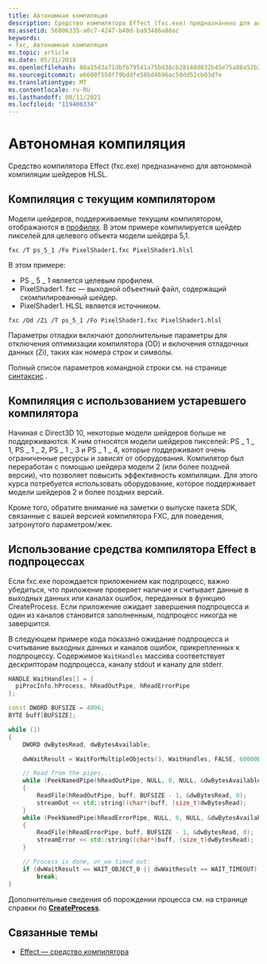 ```yaml
---
title: Автономная компиляция
description: Средство компилятора Effect (fxc.exe) предназначено для автономной компиляции шейдеров HLSL.
ms.assetid: 56806335-a0c7-4247-b40d-ba93486a88ac
keywords:
- fxc, Автономная компиляция
ms.topic: article
ms.date: 05/31/2018
ms.openlocfilehash: 88a15d3a71dbfb79541a75bd38cb28140d832b45e75a88a52b2d0c8988865f12
ms.sourcegitcommit: e6600f550f79bddfe58bd4696ac50dd52cb03d7e
ms.translationtype: MT
ms.contentlocale: ru-RU
ms.lasthandoff: 08/11/2021
ms.locfileid: "119406334"
---
```

# <a name="offline-compiling"></a>Автономная компиляция

Средство компилятора Effect (fxc.exe) предназначено для автономной компиляции шейдеров HLSL.

## <a name="compiling-with-the-current-compiler"></a>Компиляция с текущим компилятором

Модели шейдеров, поддерживаемые текущим компилятором, отображаются в [профилях](dx-graphics-tools-fxc-syntax.md). В этом примере компилируется шейдер пикселей для целевого объекта модели шейдера 5,1.

```
fxc /T ps_5_1 /Fo PixelShader1.fxc PixelShader1.hlsl
```

В этом примере:

-   PS \_ 5 \_ 1 является целевым профилем.
-   PixelShader1. fxc — выходной объектный файл, содержащий скомпилированный шейдер.
-   PixelShader1. HLSL является источником.

```
fxc /Od /Zi /T ps_5_1 /Fo PixelShader1.fxc PixelShader1.hlsl
```

Параметры отладки включают дополнительные параметры для отключения оптимизации компилятора (OD) и включения отладочных данных (Zi), таких как номера строк и символы.

Полный список параметров командной строки см. на странице [синтаксис](dx-graphics-tools-fxc-syntax.md) .

## <a name="compiling-with-the-legacy-compiler"></a>Компиляция с использованием устаревшего компилятора

Начиная с Direct3D 10, некоторые модели шейдеров больше не поддерживаются. К ним относятся модели шейдеров пикселей: PS \_ 1 \_ 1, PS \_ 1 \_ 2, PS \_ 1 \_ 3 и PS \_ 1 \_ 4, которые поддерживают очень ограниченные ресурсы и зависят от оборудования. Компилятор был переработан с помощью шейдера модели 2 (или более поздней версии), что позволяет повысить эффективность компиляции. Для этого курса потребуется использовать оборудование, которое поддерживает модели шейдеров 2 и более поздних версий.

Кроме того, обратите внимание на заметки о выпуске пакета SDK, связанные с вашей версией компилятора FXC, для поведения, затронутого параметром/жек.

## <a name="using-the-effect-compiler-tool-in-a-subprocess"></a>Использование средства компилятора Effect в подпроцессах

Если fxc.exe порождается приложением как подпроцесс, важно убедиться, что приложение проверяет наличие и считывает данные в выходных данных или каналах ошибок, переданных в функцию CreateProcess. Если приложение ожидает завершения подпроцесса и один из каналов становится заполненным, подпроцесс никогда не завершится.

В следующем примере кода показано ожидание подпроцесса и считывание выходных данных и каналов ошибок, прикрепленных к подпроцессу. Содержимое `WaitHandles` массива соответствует дескрипторам подпроцесса, каналу stdout и каналу для stderr.

```cpp
HANDLE WaitHandles[] = {
  piProcInfo.hProcess, hReadOutPipe, hReadErrorPipe
};

const DWORD BUFSIZE = 4096;
BYTE buff[BUFSIZE];

while (1)
{
    DWORD dwBytesRead, dwBytesAvailable;

    dwWaitResult = WaitForMultipleObjects(3, WaitHandles, FALSE, 60000L);

    // Read from the pipes...
    while (PeekNamedPipe(hReadOutPipe, NULL, 0, NULL, &dwBytesAvailable, NULL) && dwBytesAvailable)
    {
        ReadFile(hReadOutPipe, buff, BUFSIZE - 1, &dwBytesRead, 0);
        streamOut << std::string((char*)buff, (size_t)dwBytesRead);
    }
    while (PeekNamedPipe(hReadErrorPipe, NULL, 0, NULL, &dwBytesAvailable, NULL) && dwBytesAvailable)
    {
        ReadFile(hReadErrorPipe, buff, BUFSIZE - 1, &dwBytesRead, 0);
        streamError << std::string((char*)buff, (size_t)dwBytesRead);
    }

    // Process is done, or we timed out:
    if (dwWaitResult == WAIT_OBJECT_0 || dwWaitResult == WAIT_TIMEOUT)
        break;
}
```

Дополнительные сведения об порождении процесса см. на странице справки по [**CreateProcess**](/windows/desktop/api/processthreadsapi/nf-processthreadsapi-createprocessa).

## <a name="related-topics"></a>Связанные темы

* [Effect — средство компилятора](fxc.md)